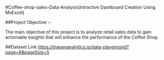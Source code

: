 #Coffee-shop-sales-Data-Analysis(Intractive Dashboard Creation Using MsExcel)

##Project Objective :-

The main objective of this project is to analyze retail sales data to gain actionable insights that will enhance the performance of the Coffee Shop.

##Dataset Link 
https://mavenanalytics.io/data-playground?page=6&pageSize=5
